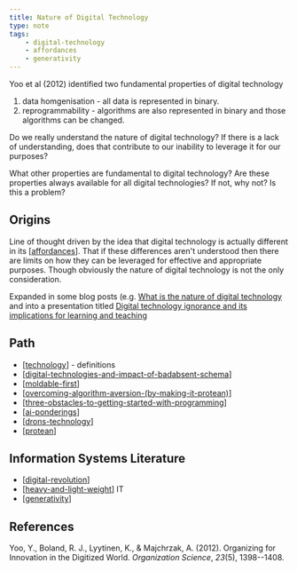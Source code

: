 ```yaml
---
title: Nature of Digital Technology
type: note
tags:
    - digital-technology
    - affordances
    - generativity
---
```


Yoo et al (2012) identified two fundamental properties of digital technology 

1. data homgenisation - all data is represented in binary.
2. reprogrammability - algorithms are also represented in binary and those algorithms can be changed.

Do we really understand the nature of digital technology? If there is a lack of understanding, does that contribute to our inability to leverage it for our purposes?

What other properties are fundamental to digital technology? Are these properties always available for all digital technologies? If not, why not? Is this a problem? 

## Origins

Line of thought driven by the idea that digital technology is actually different in its [[affordances]]. That if these differences aren't understood then there are limits on how they can be leveraged for effective and appropriate purposes. Though obviously the nature of digital technology is not the only consideration.

Expanded in some blog posts (e.g. [What is the nature of digital technology](https://djon.es/blog/2016/06/27/what-is-the-nature-of-digital-technology-part-1/) and into a presentation titled [Digital technology ignorance and its implications for learning and teaching](https://djon.es/blog/2016/05/30/digital-technology-ignorance-and-its-implications-for-learning-and-teaching/)

## Path

- [[technology]] - definitions
- [[digital-technologies-and-impact-of-badabsent-schema]]
- [[moldable-first]]
- [[overcoming-algorithm-aversion-(by-making-it-protean)]]
- [[three-obstacles-to-getting-started-with-programming]]
- [[ai-ponderings]]
- [[drons-technology]]
- [[protean]]

## Information Systems Literature

- [[digital-revolution]]
- [[heavy-and-light-weight]] IT
- [[generativity]]

## References

Yoo, Y., Boland, R. J., Lyytinen, K., & Majchrzak, A. (2012). Organizing for Innovation in the Digitized World. *Organization Science*, *23*(5), 1398--1408.

[//begin]: # "Autogenerated link references for markdown compatibility"
[affordances]: ../Affordances/affordances "Affordances"
[technology]: ../concepts/technology "Technology"
[digital-technologies-and-impact-of-badabsent-schema]: digital-technologies-and-impact-of-badabsent-schema "Digital technologies and impact of bad/absent schema"
[moldable-first]: moldable-first "Moldable first"
[overcoming-algorithm-aversion-(by-making-it-protean)]: overcoming-algorithm-aversion-(by-making-it-protean) "Overcoming algorithm aversion (by making it protean)"
[three-obstacles-to-getting-started-with-programming]: three-obstacles-to-getting-started-with-programming "Three obstacles to getting started with programming"
[ai-ponderings]: ai-ponderings "Ponderings on AI"
[drons-technology]: drons-technology "Dron's take on technology"
[protean]: ../concepts/protean "Protean"
[digital-revolution]: digital-revolution "Digital Revolution"
[heavy-and-light-weight]: heavy-and-light-weight "Heavy Weight and Light Weight Information Technology"
[generativity]: generativity "Generativity"
[//end]: # "Autogenerated link references"